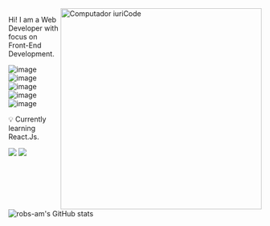 <img src="https://raw.githubusercontent.com/MicaelliMedeiros/micaellimedeiros/master/image/computer-illustration.png" min-width="400px" max-width="400px" width="400px" align="right" alt="Computador iuriCode">

<p align="left"> 
  Hi! I am a Web Developer with focus on Front-End Development.
  
  ![image](https://img.shields.io/badge/JavaScript-323330?style=for-the-badge&logo=javascript&logoColor=F7DF1E)
  ![image](https://img.shields.io/badge/React-20232A?style=for-the-badge&logo=react&logoColor=61DAFB)
  ![image](https://img.shields.io/badge/Tailwind_CSS-38B2AC?style=for-the-badge&logo=tailwind-css&logoColor=white)
  ![image](https://img.shields.io/badge/Vite-B73BFE?style=for-the-badge&logo=vite&logoColor=FFD62E)
  ![image](https://img.shields.io/badge/Adobe%20Photoshop-31A8FF?style=for-the-badge&logo=Adobe%20Photoshop&logoColor=black)
  
 💡 Currently learning React.Js</strong>.<br>
  
</p>


<p align="left">
    <a href = "mailto:roberta.amaro89@gmail.com"><img src="https://img.shields.io/badge/Gmail-D14836?style=for-the-badge&logo=gmail&logoColor=white" target="_blank"></a>
  <a href="https://www.linkedin.com/in/roberta-amaro" target="_blank"><img src="https://img.shields.io/badge/LinkedIn-0077B5?style=for-the-badge&logo=linkedin&logoColor=white" target="_blank"></a>

 
          
          

![robs-am's GitHub stats](https://github-readme-stats.vercel.app/api?username=robs-am&show_icons=true&theme=tokyonight)

